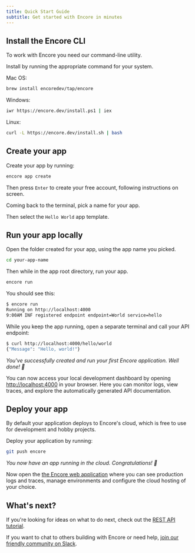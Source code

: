 ```yaml
---
title: Quick Start Guide
subtitle: Get started with Encore in minutes
---
```

## Install the Encore CLI
To work with Encore you need our command-line utility.

Install by running the appropriate command for your system.

Mac OS:
```bash
brew install encoredev/tap/encore
```

Windows:
```bash
iwr https://encore.dev/install.ps1 | iex
```

Linux:
```bash
curl -L https://encore.dev/install.sh | bash
```

## Create your app
Create your app by running:
```bash
encore app create
```

Then press `Enter` to create your free account, following instructions on screen.

Coming back to the terminal, pick a name for your app.

Then select the `Hello World` app template.

## Run your app locally

Open the folder created for your app, using the app name you picked.
```bash
cd your-app-name
```

Then while in the app root directory, run your app.
```bash
encore run
```

You should see this:

```bash
$ encore run
Running on http://localhost:4000
9:00AM INF registered endpoint endpoint=World service=hello
```

While you keep the app running, open a separate terminal and call your API endpoint:

```bash
$ curl http://localhost:4000/hello/world
{"Message": "Hello, world!"}
```

_You've successfully created and run your first Encore application. Well done! 🎉_

You can now access your local development dashboard by opening [http://localhost:4000](http://localhost:4000) in your browser. Here you can monitor logs, view traces, and explore the automatically generated API documentation.


## Deploy your app

By default your application deploys to Encore's cloud, which is free to use for development and hobby projects.

Deploy your application by running:

```bash
git push encore
```

_You now have an app running in the cloud. Congratulations! 🚀_
  
Now open the [the Encore web application](https://app.encore.dev) where you can see production logs and traces, manage environments and configure the cloud hosting of your choice.

## What's next?

If you're looking for ideas on what to do next, check out the [REST API tutorial](https://encore.dev/docs/tutorials/rest-api).

If you want to chat to others building with Encore or need help, [join our friendly community on Slack](https://encore.dev/slack).
